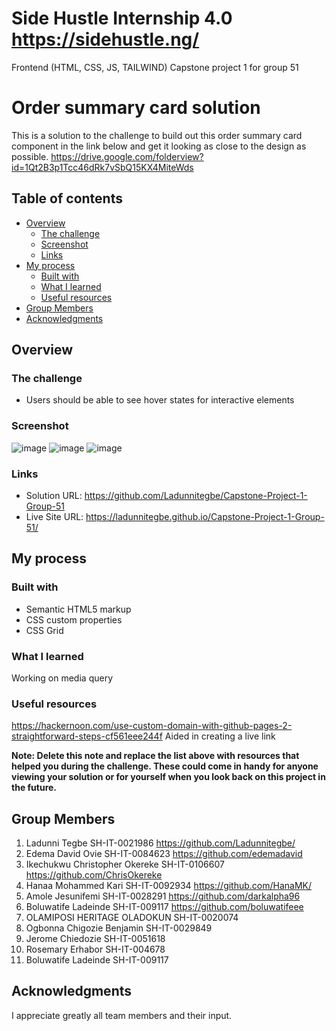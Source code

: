 # Side Hustle Internship 4.0 https://sidehustle.ng/
Frontend (HTML, CSS, JS, TAILWIND) Capstone project 1 for group 51

# Order summary card solution
This is a solution to the challenge to build out this order summary card component in the link below and get it looking as close to the design as possible.
https://drive.google.com/folderview?id=1Qt2B3p1Tcc46dRk7vSbQ15KX4MiteWds

## Table of contents

- [Overview](#overview)
  - [The challenge](#the-challenge)
  - [Screenshot](#screenshot)
  - [Links](#links)
- [My process](#my-process)
  - [Built with](#built-with)
  - [What I learned](#what-i-learned)
  - [Useful resources](#useful-resources)
- [Group Members](#group-members)
- [Acknowledgments](#acknowledgments)



## Overview

### The challenge

- Users should be able to see hover states for interactive elements

### Screenshot


![image](https://user-images.githubusercontent.com/93840071/140835162-aa9fac90-4457-486a-9505-5d960e571b26.png)
![image](https://user-images.githubusercontent.com/93840071/140835187-9900b035-25a0-4b2e-a2de-9e9c6d9120d0.png)
![image](https://user-images.githubusercontent.com/93840071/140835221-c713249e-f31c-48e2-9a88-a008c171f080.png)



### Links

- Solution URL: https://github.com/Ladunnitegbe/Capstone-Project-1-Group-51
- Live Site URL: https://ladunnitegbe.github.io/Capstone-Project-1-Group-51/

## My process

### Built with

- Semantic HTML5 markup
- CSS custom properties
- CSS Grid




### What I learned

Working on media query


### Useful resources

https://hackernoon.com/use-custom-domain-with-github-pages-2-straightforward-steps-cf561eee244f  Aided in creating a live link

**Note: Delete this note and replace the list above with resources that helped you during the challenge. These could come in handy for anyone viewing your solution or for yourself when you look back on this project in the future.**

## Group Members

1. Ladunni Tegbe SH-IT-0021986 https://github.com/Ladunnitegbe/
2. Edema David Ovie SH-IT-0084623 https://github.com/edemadavid
3. Ikechukwu Christopher Okereke SH-IT-0106607 https://github.com/ChrisOkereke
4. Hanaa Mohammed Kari SH-IT-0092934 https://github.com/HanaMK/
5. Amole Jesunifemi SH-IT-0028291 https://github.com/darkalpha96
6. Boluwatife Ladeinde SH-IT-009117 https://github.com/boluwatifeee
7. OLAMIPOSI HERITAGE OLADOKUN	SH-IT-0020074
8. Ogbonna Chigozie Benjamin	SH-IT-0029849
9. Jerome Chiedozie	SH-IT-0051618
10. Rosemary Erhabor 	SH-IT-004678
11. Boluwatife Ladeinde	SH-IT-009117

## Acknowledgments

I appreciate greatly all team members and their input.


